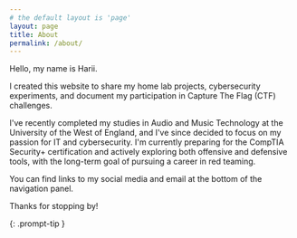 ```yaml
---
# the default layout is 'page'
layout: page
title: About
permalink: /about/
---
```


Hello, my name is Harii.

I created this website to share my home lab projects, cybersecurity experiments, and document my participation in Capture The Flag (CTF) challenges.

I've recently completed my studies in Audio and Music Technology at the University of the West of England, and I've since decided to focus on my passion for IT and cybersecurity. I'm currently preparing for the CompTIA Security+ certification and actively exploring both offensive and defensive tools, with the long-term goal of pursuing a career in red teaming.

You can find links to my social media and email at the bottom of the navigation panel.

Thanks for stopping by!



{: .prompt-tip }
